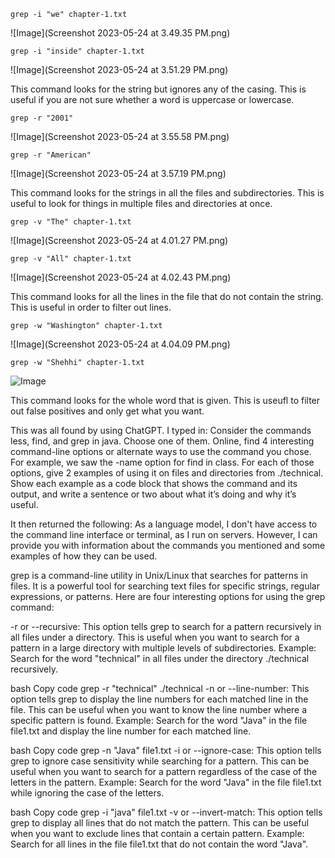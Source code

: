 ```
grep -i "we" chapter-1.txt
```
![Image](Screenshot 2023-05-24 at 3.49.35 PM.png)

```
grep -i "inside" chapter-1.txt
```
![Image](Screenshot 2023-05-24 at 3.51.29 PM.png)

This command looks for the string but ignores any of the casing. This is useful if you are not sure whether a word is uppercase or lowercase.

```
grep -r "2001"
```
![Image](Screenshot 2023-05-24 at 3.55.58 PM.png)
```
grep -r "American"
```
![Image](Screenshot 2023-05-24 at 3.57.19 PM.png)

This command looks for the strings in all the files and subdirectories. This is useful to look for things in multiple files and directories at once.

```
grep -v "The" chapter-1.txt
```
![Image](Screenshot 2023-05-24 at 4.01.27 PM.png)
```
grep -v "All" chapter-1.txt
```
![Image](Screenshot 2023-05-24 at 4.02.43 PM.png)

This command looks for all the lines in the file that do not contain the string. This is useful in order to filter out lines.

```
grep -w "Washington" chapter-1.txt
```
![Image](Screenshot 2023-05-24 at 4.04.09 PM.png)
```
grep -w "Shehhi" chapter-1.txt
```
![Image]()

This command looks for the whole word that is given. This is useufl to filter out false positives and only get what you want.


This was all found by using ChatGPT.
I typed in:
Consider the commands less, find, and grep in java. Choose one of them. Online, find 4 interesting command-line options or alternate ways to use the command you chose. For example, we saw the -name option for find in class. For each of those options, give 2 examples of using it on files and directories from ./technical. Show each example as a code block that shows the command and its output, and write a sentence or two about what it’s doing and why it’s useful.

It then returned the following:
As a language model, I don't have access to the command line interface or terminal, as I run on servers. However, I can provide you with information about the commands you mentioned and some examples of how they can be used.

grep is a command-line utility in Unix/Linux that searches for patterns in files. It is a powerful tool for searching text files for specific strings, regular expressions, or patterns. Here are four interesting options for using the grep command:

-r or --recursive: This option tells grep to search for a pattern recursively in all files under a directory. This is useful when you want to search for a pattern in a large directory with multiple levels of subdirectories.
Example: Search for the word "technical" in all files under the directory ./technical recursively.

bash
Copy code
grep -r "technical" ./technical
-n or --line-number: This option tells grep to display the line numbers for each matched line in the file. This can be useful when you want to know the line number where a specific pattern is found.
Example: Search for the word "Java" in the file file1.txt and display the line number for each matched line.

bash
Copy code
grep -n "Java" file1.txt
-i or --ignore-case: This option tells grep to ignore case sensitivity while searching for a pattern. This can be useful when you want to search for a pattern regardless of the case of the letters in the pattern.
Example: Search for the word "Java" in the file file1.txt while ignoring the case of the letters.

bash
Copy code
grep -i "java" file1.txt
-v or --invert-match: This option tells grep to display all lines that do not match the pattern. This can be useful when you want to exclude lines that contain a certain pattern.
Example: Search for all lines in the file file1.txt that do not contain the word "Java".
